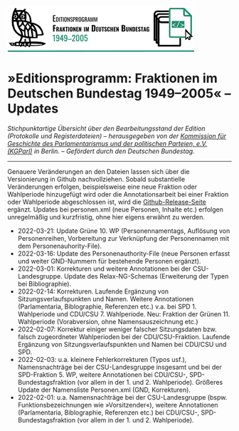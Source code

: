 [<img src="https://github.com/Fraktionsprotokolle-de/fraktionsprotokolle_web/blob/main/logos/logo_editionsprogramm_1990-2005_Oswald_quer_ohneURL_mitLinie_rgb_210x52px_final.svg" />](https:///www.fraktionsprotokolle.de)

# »Editionsprogramm: Fraktionen im Deutschen Bundestag 1949–2005« – Updates

*Stichpunktartige Übersicht über den Bearbeitungsstand der Edition (Protokolle und Registerdateien) – herausgegeben von der [Kommission für Geschichte des Parlamentarismus und der politischen Parteien, e.V. (KGParl)](https://kgparl.de/) in Berlin. – Gefördert durch den Deutschen Bundestag.*

------

Genauere Veränderungen an den Dateien lassen sich über die Versionierung in Github nachvollziehen. Sobald substantielle Veränderungen erfolgen, beispielsweise eine neue Fraktion oder Wahlperiode hinzugefügt wird oder die Annotationsarbeit bei einer Fraktion oder Wahlperiode abgeschlossen ist, wird die [Github-Release-Seite](https://github.com/Fraktionsprotokolle-de/fraktionsprotokolle_web/releases) ergänzt.
Updates bei personen.xml (neue Personen, Inhalte etc.) erfolgen unregelmäßig und kurzfristig, ohne hier eigens erwähnt zu werden.

- 2022-03-21: Update Grüne 10. WP (Personennamentags, Auflösung von Personenreihen, Vorbereitung zur Verknüpfung der Personennamen mit dem Personenauhority-File).
- 2022-03-16: Update des Personenauthority-File (neue Personen erfasst und weiter GND-Nummern für bestehende Personen ergänzt).
- 2022-03-01: Korrekturen und weitere Annotationen bei der CSU-Landesgruppe. Update des Relax-NG-Schemas (Erweiterung der Typen bei Bibliographie).
- 2022-02-14: Korrekturen. Laufende Ergänzung von Sitzungsverlaufspunkten und Namen. Weitere Annotationen (Parlamentaria, Biblographie, Referenzen etc.) v.a. bei SPD 1. Wahlperiode und CDU/CSU 7. Wahlperiode. Neu: Fraktion der Grünen 11. Wahlperiode (Vorabversion, ohne Namensauszeichnung etc.)
- 2022-02-07: Korrektur einiger weniger falscher Sitzungsdaten bzw. falsch zugeordneter Wahlperioden bei der CDU/CSU-Fraktion. Laufende Ergänzung von Sitzungsverlaufspunkten und Namen bei CDU/CSU und SPD.
- 2022-02-03: u.a. kleinere Fehlerkorrekturen (Typos usf.), Namensnachträge bei der CSU-Landesgruppe insgesamt und bei der SPD-Fraktion 5. WP, weitere Annotationen bei CDU/CSU-, SPD-Bundestagsfraktion (vor allem in der 1. und 2. Wahlperiode). Größeres Update der Namensliste Personen.xml (GND, Korrekturen).
- 2022-02-01: u.a. Namensnachträge bei der CSU-Landesgruppe (bspw. Funktionsbezeichnungen wie »Vorsitzender«), weitere Annotationen (Parlamentaria, Biblographie, Referenzen etc.) bei CDU/CSU-, SPD-Bundestagsfraktion (vor allem in der 1. und 2. Wahlperiode).
